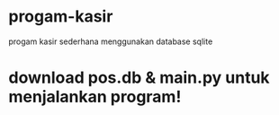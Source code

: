 # progam-kasir
progam kasir sederhana menggunakan database sqlite

# download pos.db & main.py untuk menjalankan program!
